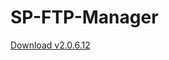 # SP-FTP-Manager
[Download v2.0.6.12](https://github.com/AMiR-S-P/SP-FTP-Manager/releases/tag/v2.0.6.12)
